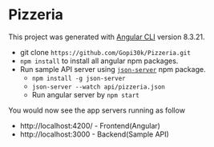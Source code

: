 # Pizzeria

This project was generated with [Angular CLI](https://github.com/angular/angular-cli) version 8.3.21.


- git clone `https://github.com/Gopi30k/Pizzeria.git`
- `npm install` to install all angular npm packages.
- Run sample API server using [`json-server`](https://www.npmjs.com/package/json-server) npm package. 
  - `npm install -g json-server`
  - `json-server --watch api/pizzeria.json`
  - Run angular server by `npm start`

You would now see the app servers running as follow

- http://localhost:4200/ - Frontend(Angular)
- http://localhost:3000 - Backend(Sample API)



